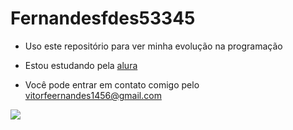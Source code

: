 # Fernandesfdes53345

- Uso este repositório para ver minha evolução na programação

- Estou estudando pela [alura](www.alura.com.br)

- Você pode entrar em contato comigo pelo
vitorfeernandes1456@gmail.com

![](https://tenor.com/pt-BR/view/ok-okay-got-gotcha-alright-gif-20508966)
